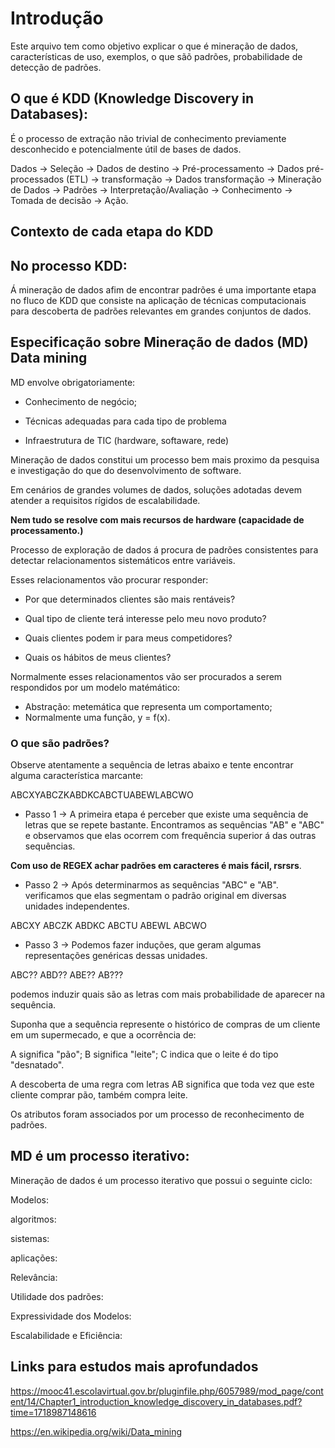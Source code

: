 # Introdução

Este arquivo tem como objetivo explicar o que é mineração de dados, características de uso, exemplos, o que sãõ padrões, probabilidade de detecção de padrões. 

## O que é KDD (Knowledge Discovery in Databases):

É o processo de extração não trivial de conhecimento previamente desconhecido e potencialmente útil de bases de dados.

Dados -> Seleção -> Dados de destino -> Pré-processamento -> Dados pré-processados (ETL) -> transformação -> Dados transformação -> Mineração de Dados -> Padrões -> Interpretação/Avaliação -> Conhecimento ->  Tomada de decisão -> Ação.

## Contexto de cada etapa do KDD


## No  processo KDD:

Á mineração de dados afim de encontrar padrões é uma importante etapa no fluco de KDD que consiste na aplicação de técnicas computacionais para descoberta de padrões relevantes em grandes conjuntos de dados.

## Especificação sobre Mineração de dados (MD) Data mining

MD envolve obrigatoriamente:

- Conhecimento de negócio;

- Técnicas adequadas para cada tipo de problema

- Infraestrutura de TIC (hardware, softaware, rede)

Mineração de dados constitui um processo bem mais proximo da pesquisa e investigação do que do desenvolvimento de software.

Em cenários de grandes volumes de dados, soluções adotadas devem atender a requisitos rígidos de escalabilidade. 

**Nem tudo se resolve com mais recursos de hardware (capacidade de processamento.)**

Processo de exploração de dados á procura de padrões consistentes para detectar relacionamentos sistemáticos entre variáveis.

Esses relacionamentos vão procurar responder: 

- Por que determinados clientes são mais rentáveis?

- Qual tipo de cliente terá interesse pelo meu novo produto?

- Quais clientes podem ir para meus competidores? 

- Quais os hábitos de meus clientes?

Normalmente esses relacionamentos vão ser procurados a serem respondidos por um modelo matémático:

- Abstração: metemática que representa um comportamento;
- Normalmente uma função, y = f(x).

### O que são padrões?

Observe atentamente a sequência de letras abaixo e tente encontrar alguma característica marcante:

ABCXYABCZKABDKCABCTUABEWLABCWO

- Passo 1 -> A primeira etapa é perceber que existe uma sequência de letras que se repete bastante. Encontramos as sequências "AB" e "ABC" e observamos que elas ocorrem com frequência superior á das outras sequências.

**Com uso de REGEX achar padrões em caracteres é mais fácil, rsrsrs**.

- Passo 2 -> Após determinarmos as sequências "ABC" e "AB". verificamos que elas segmentam o padrão original em diversas unidades independentes.

ABCXY ABCZK ABDKC ABCTU ABEWL ABCWO

- Passo 3 -> Podemos fazer induções, que geram algumas representações genéricas dessas unidades.

ABC?? ABD?? ABE?? AB???

podemos induzir quais são as letras com mais probabilidade de aparecer na sequência.

Suponha que a sequência represente o histórico de compras de um cliente em um supermecado, e que a ocorrência de: 

A significa "pão";
B significa "leite";
C indica que o leite é do tipo "desnatado".

A descoberta de uma regra com letras AB significa que toda vez que este cliente comprar pão, também compra leite. 

Os atributos foram associados por um processo de reconhecimento de padrões. 


## MD é um processo iterativo:

Mineração de dados é um processo iterativo que possui o seguinte ciclo:

Modelos:

algoritmos:

sistemas:
 
aplicações:

Relevância:

Utilidade dos padrões: 

Expressividade dos Modelos:

Escalabilidade e Eficiência:

## Links para estudos mais aprofundados

https://mooc41.escolavirtual.gov.br/pluginfile.php/6057989/mod_page/content/14/Chapter1_introduction_knowledge_discovery_in_databases.pdf?time=1718987148616

https://en.wikipedia.org/wiki/Data_mining

